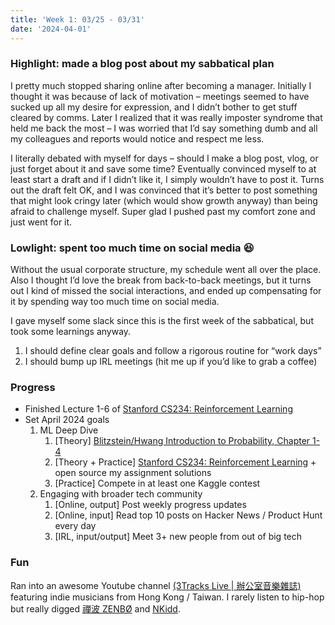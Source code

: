 ```yaml
---
title: 'Week 1: 03/25 - 03/31'
date: '2024-04-01'
---
```


### Highlight: made a blog post about my sabbatical plan

I pretty much stopped sharing online after becoming a manager. Initially I thought it was because of lack of motivation – meetings seemed to have sucked up all my desire for expression, and I didn’t bother to get stuff cleared by comms. Later I realized that it was really imposter syndrome that held me back the most – I was worried that I’d say something dumb and all my colleagues and reports would notice and respect me less.

I literally debated with myself for days – should I make a blog post, vlog, or just forget about it and save some time? Eventually convinced myself to at least start a draft and if I didn’t like it, I simply wouldn’t have to post it. Turns out the draft felt OK, and I was convinced that it’s better to post something that might look cringy later (which would show growth anyway) than being afraid to challenge myself. Super glad I pushed past my comfort zone and just went for it.

### Lowlight: spent too much time on social media 😆
Without the usual corporate structure, my schedule went all over the place. Also I thought I’d love the break from back-to-back meetings, but it turns out I kind of missed the social interactions, and ended up compensating for it by spending way too much time on social media.
 
I gave myself some slack since this is the first week of the sabbatical, but took some learnings anyway.
1. I should define clear goals and follow a rigorous routine for “work days”
2. I should bump up IRL meetings (hit me up if you’d like to grab a coffee)

### Progress
- Finished Lecture 1-6 of [Stanford CS234: Reinforcement Learning](https://www.youtube.com/playlist?list=PLoROMvodv4rOSOPzutgyCTapiGlY2Nd8u)
- Set April 2024 goals
    1. ML Deep Dive
        1. [Theory] [Blitzstein/Hwang Introduction to Probability, Chapter 1-4](https://projects.iq.harvard.edu/stat110/home)
        2. [Theory + Practice] [Stanford CS234: Reinforcement Learning](https://www.youtube.com/playlist?list=PLoROMvodv4rOSOPzutgyCTapiGlY2Nd8u) + open source my assignment solutions
        3. [Practice] Compete in at least one Kaggle contest
    2. Engaging with broader tech community
        1. [Online, output] Post weekly progress updates
        2. [Online, input] Read top 10 posts on Hacker News / Product Hunt every day
        3. [IRL, input/output] Meet 3+ new people from out of big tech

### Fun
Ran into an awesome Youtube channel [(3Tracks Live | 辦公室音樂雜誌)](https://www.youtube.com/@3trackslive) featuring indie musicians from Hong Kong / Taiwan. I rarely listen to hip-hop but really digged [禪波 ZENBØ](https://www.youtube.com/watch?v=QR-yLsEEZLw) and [NKidd](https://www.youtube.com/watch?v=W_t67CFBeu4).
